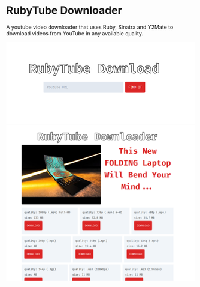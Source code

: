 # RubyTube Downloader
A youtube video downloader that uses Ruby, Sinatra and Y2Mate to download videos from YouTube in any available quality.

![index screenshot](./screenshots/index.png)
![search screenshot](./screenshots/search.png)